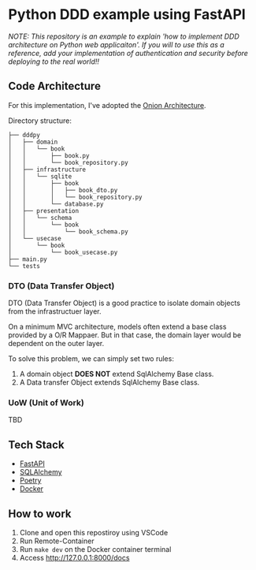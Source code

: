 # Python DDD example using FastAPI

*NOTE: This repository is an example to explain 'how to implement DDD architecture on Python web applicaiton'. If you will to use this as a reference, add your implementation of authentication and security before deploying to the real world!!*


## Code Architecture

For this implementation, I've adopted the [Onion Architecture](https://jeffreypalermo.com/2008/07/the-onion-architecture-part-1/).

Directory structure:

```tree
├── dddpy
│   ├── domain
│   │   └── book
│   │       ├── book.py
│   │       └── book_repository.py
│   ├── infrastructure
│   │   └── sqlite
│   │       ├── book
│   │       │   ├── book_dto.py
│   │       │   └── book_repository.py
│   │       └── database.py
│   ├── presentation
│   │   └── schema
│   │       └── book
│   │           └── book_schema.py
│   └── usecase
│       └── book
│           └── book_usecase.py
├── main.py
└── tests
```

### DTO (Data Transfer Object) 

DTO (Data Transfer Object) is a good practice to isolate domain objects from the infrastructuer layer.

On a minimum MVC architecture, models often extend a base class provided by a O/R Mappaer. But in that case, the domain layer would be dependent on the outer layer.

To solve this problem, we can simply set two rules:

1. A domain object **DOES NOT** extend SqlAlchemy Base class.
2. A Data transfer Object extends SqlAlchemy Base class.

### UoW (Unit of Work)

TBD

## Tech Stack

* [FastAPI](https://fastapi.tiangolo.com/)
* [SQLAlchemy](https://www.sqlalchemy.org/)
* [Poetry](https://python-poetry.org/)
* [Docker](https://www.docker.com/)

## How to work

1. Clone and open this repostiroy using VSCode
2. Run Remote-Container 
3. Run `make dev` on the Docker container terminal
4. Access http://127.0.0.1:8000/docs
